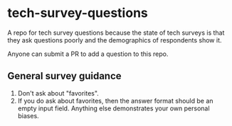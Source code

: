# tech-survey-questions
A repo for tech survey questions because the state of tech surveys is that they ask questions poorly and the demographics of respondents show it.

Anyone can submit a PR to add a question to this repo.


## General survey guidance

1. Don't ask about "favorites".
2. If you do ask about favorites, then the answer format should be an empty input field. Anything else demonstrates your own personal biases.
